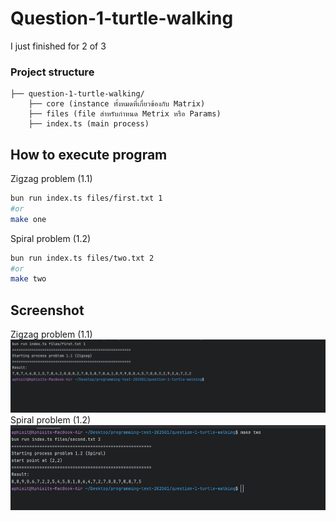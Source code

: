 # Question-1-turtle-walking

I just finished for 2 of 3 

### Project structure

```
├── question-1-turtle-walking/
    ├── core (instance ทั้งหมดที่เกี่ยวข้องกับ Matrix)
    ├── files (file สำหรับกำหนด Metrix หรือ Params)
    ├── index.ts (main process)
```

## How to execute program
Zigzag problem (1.1)
```bash
bun run index.ts files/first.txt 1
#or
make one
```

Spiral problem (1.2)

```bash
bun run index.ts files/two.txt 2
#or
make two
```

## Screenshot
Zigzag problem (1.1)
![img.png](../screenshots/turtle/img.png)
Spiral problem (1.2)
![img_1.png](../screenshots/turtle/img_1.png)